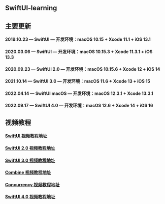 ## SwiftUI-learning

## 主要更新
#### 2019.10.23 — SwiftUI — 开发环境：macOS 10.15 + Xcode 11.1 + iOS 13.1
#### 2020.03.06 — SwiftUI — 开发环境：macOS 10.15.3 + Xcode 11.3.1 + iOS 13.3
#### 2020.09.23 — SwiftUI 2.0 — 开发环境：macOS 10.15.6 + Xcode 12 + iOS 14
#### 2021.10.14 — SwiftUI 3.0 — 开发环境：macOS 11.6 + Xcode 13 + iOS 15
#### 2022.04.14 — SwiftUI macOS — 开发环境：macOS 12.3.1 + Xcode 13.3.1
#### 2022.09.17 — SwiftUI 4.0 — 开发环境：macOS 12.6 + Xcode 14 + iOS 16

## 视频教程
#### [SwiftUI 视频教程地址](https://ke.qq.com/course/455801)
#### [SwiftUI 2.0 视频教程地址](https://ke.qq.com/course/3026378)
#### [SwiftUI 3.0 视频教程地址](https://ke.qq.com/course/4001865)
#### [Combine 视频教程地址](https://ke.qq.com/course/2555111)
#### [Concurrency 视频教程地址](https://ke.qq.com/course/3998792)
#### [SwiftUI 4.0 视频教程地址](https://www.cctalk.com/m/group/90524237)